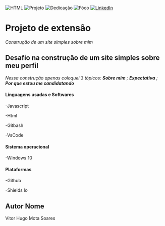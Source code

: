 <!-- Improved compatibility of back to top link: See: https://github.com/othneildrew/Best-README-Template/pull/73 -->
<a name="readme-top"></a>



<!--
***Tirei como base um template de um projeto de outro github
***https://github.com/othneildrew/Best-README-Template/blob/master/README.md?plain=1
-->



<!-- PROJECT SHIELDS -->
<!--
*** I'm using markdown "reference style" links for readability.
*** Reference links are enclosed in brackets [ ] instead of parentheses ( ).
*** See the bottom of this document for the declaration of the reference variables
*** for contributors-url, forks-url, etc. This is an optional, concise syntax you may use.
*** https://www.markdownguide.org/basic-syntax/#reference-style-links
-->

![HTML][HTML-shield]
![Projeto][Projeto-shield]
![Dedicação][Dedicação-shield]
![Fóco][Fóco-shield]
[![LinkedIn][linkedin-shield]][linkedin-url]



#   Projeto de extensão


*Construção de um site simples sobre mim*

## Desafio na construção de um site simples sobre meu perfil

*Nessa construção apenas coloquei 3 tópicos: **Sobre mim** ; **Expectativa** ; **Por que estou me candidatando***

####  Linguagens usadas e Softwares

-Javascript

-Html

-Gitbash

-VsCode

####  Sistema operacional
-Windows 10

#### Plataformas

-Github


<!--
***Just to create badges
***https://shields.io/badges
-->

-Shields Io





##  Autor Nome


Vitor Hugo Mota Soares 












[HTML-shield]:https://img.shields.io/badge/HTML--orange?style=for-the-badge&logo=gitlab&logoColor=orange&labelColor=blue&color=orang
[Fóco-shield]: https://img.shields.io/badge/F%C3%B3co--silver?style=for-the-badge&logoColor=white&labelColor=orange
[Dedicação-shield]:https://img.shields.io/badge/Dedica%C3%A7%C3%A3o--red?style=for-the-badge&logoColor=white&labelColor=Navy%20blue
[Projeto-shield]: https://img.shields.io/badge/Projeto--red?style=for-the-badge&logoColor=white&labelColor=silver
[Motivador-shield]: https://img.shields.io/badge/Esfor%C3%A7o--red?style=for-the-badge&logoColor=white&labelColor=teal   
[linkedin-shield]: https://img.shields.io/badge/-brightgreen?style=for-the-badge&logo=linkedin&logoColor=white&label=LinkedIn&labelColor=blue&color=blue
[linkedin-url]: https://www.linkedin.com/in/vitor-hugo99/
